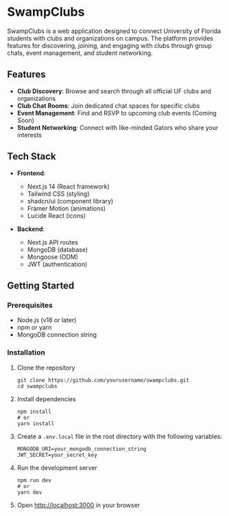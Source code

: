 # SwampClubs

SwampClubs is a web application designed to connect University of Florida students with clubs and organizations on campus. The platform provides features for discovering, joining, and engaging with clubs through group chats, event management, and student networking.


## Features

- **Club Discovery**: Browse and search through all official UF clubs and organizations
- **Club Chat Rooms**: Join dedicated chat spaces for specific clubs
- **Event Management**: Find and RSVP to upcoming club events (Coming Soon)
- **Student Networking**: Connect with like-minded Gators who share your interests

## Tech Stack

- **Frontend**:
  - Next.js 14 (React framework)
  - Tailwind CSS (styling)
  - shadcn/ui (component library)
  - Framer Motion (animations)
  - Lucide React (icons)

- **Backend**:
  - Next.js API routes
  - MongoDB (database)
  - Mongoose (ODM)
  - JWT (authentication)

## Getting Started

### Prerequisites

- Node.js (v18 or later)
- npm or yarn
- MongoDB connection string

### Installation

1. Clone the repository
   ```
   git clone https://github.com/yourusername/swampclubs.git
   cd swampclubs
   ```

2. Install dependencies
   ```
   npm install
   # or
   yarn install
   ```

3. Create a `.env.local` file in the root directory with the following variables:
   ```
   MONGODB_URI=your_mongodb_connection_string
   JWT_SECRET=your_secret_key
   ```

4. Run the development server
   ```
   npm run dev
   # or
   yarn dev
   ```

5. Open [http://localhost:3000](http://localhost:3000) in your browser
